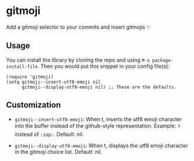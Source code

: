 # gitmoji
Add a gitmoji selector to your commits and insert gitmojis :sparkles:

## Usage

You can install the library by cloning the repo and using `M-x package-install-file`.
Then you would put this snippet in your config file(s):

```emacs-lisp
(require 'gitmoji)
(setq gitmoji--insert-utf8-emoji nil
      gitmoji--display-utf8-emoji nil) ;; These are the defaults.
```

## Customization

- `gitmoji--insert-utf8-emoji`:
  When t, inserts the utf8 emoji character into the buffer instead of the github-style representation.
  Example: :zap: instead of `:zap:`.
  Default: nil.

- `gitmoji--display-utf8-emoji`:
  When t, displays the utf8 emoji character in the gitmoji choice list.
  Default: nil.
